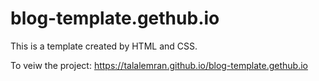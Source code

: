 # blog-template.gethub.io
This is a template created by HTML and CSS.

To veiw the project: https://talalemran.github.io/blog-template.gethub.io
